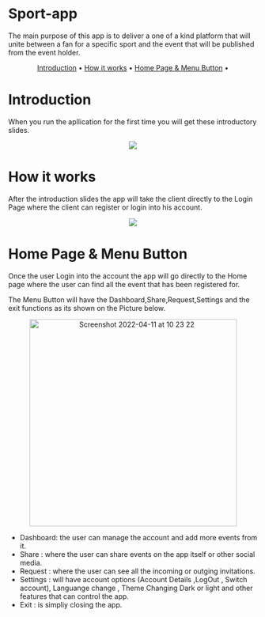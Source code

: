 # Sport-app

The main purpose of this app is to deliver a one of a kind platform that will unite between a fan for a specific sport and the event that will be published from the event holder.

<p align="center">
  <a href="#Introduction">Introduction</a> •
  <a href="#How it works">How it works</a> •
  <a href="#Home Page & Menu Button">Home Page & Menu Button</a> •
</p>

# Introduction

 When you run the apllication for the first time you will get these introductory slides.
<p align="center">
<img src ="https://user-images.githubusercontent.com/92810736/162693330-e0547a9b-160e-48df-ba45-173a0b5f125a.gif">
</p>

# How it works

After the introduction slides the app will take the client directly to the Login Page where the client can register or login into his account.

<p align="center">
<img src ="https://user-images.githubusercontent.com/92810736/162695054-56c62188-2190-4382-bc9e-1b96662643cb.gif">
</p>

# Home Page & Menu Button

Once the user Login into the account the app will go directly to the Home page where the user can find all the event that has been registered for.

The Menu Button will have the Dashboard,Share,Request,Settings and the exit functions as its shown on the Picture below.
<p align="center">
<img width="419" alt="Screenshot 2022-04-11 at 10 23 22" src="https://user-images.githubusercontent.com/92810736/162696821-c25006f9-8c1c-480a-bdb5-7e66cbafe141.png">
</p>

- Dashboard: the user can manage the account and add more events from it.
- Share : where the user can share events on the app itself or other social media.
- Request : where the user can see all the incoming or outging invitations.
- Settings : will have account options (Account Details ,LogOut , Switch account), Languange change , Theme Changing Dark or light and other features that can control the app.
- Exit : is simpliy closing the app.